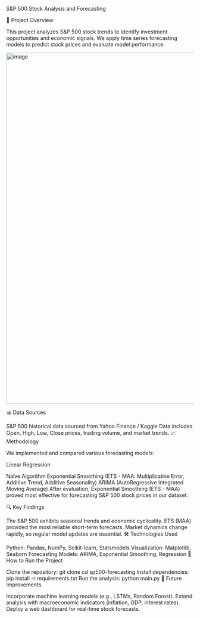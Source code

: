 S&P 500 Stock Analysis and Forecasting

📌 Project Overview

This project analyzes S&P 500 stock trends to identify investment opportunities and economic signals. We apply time series forecasting models to predict stock prices and evaluate model performance.

<img width="941" alt="image" src="https://github.com/user-attachments/assets/13aeb0f0-94f7-40bd-9d24-c6d6eace72ae" />

📊 Data Sources

S&P 500 historical data sourced from Yahoo Finance / Kaggle
Data includes Open, High, Low, Close prices, trading volume, and market trends.
📈 Methodology

We implemented and compared various forecasting models:

Linear Regression

Naïve Algorithm
Exponential Smoothing (ETS - MAA: Multiplicative Error, Additive Trend, Additive Seasonality)
ARIMA (AutoRegressive Integrated Moving Average)
After evaluation, Exponential Smoothing (ETS - MAA) proved most effective for forecasting S&P 500 stock prices in our dataset.

🔍 Key Findings

The S&P 500 exhibits seasonal trends and economic cyclicality.
ETS (MAA) provided the most reliable short-term forecasts.
Market dynamics change rapidly, so regular model updates are essential.
🛠️ Technologies Used

Python: Pandas, NumPy, Scikit-learn, Statsmodels
Visualization: Matplotlib, Seaborn
Forecasting Models: ARIMA, Exponential Smoothing, Regression
🚀 How to Run the Project

Clone the repository:
git clone <repo-url>
cd sp500-forecasting
Install dependencies:
pip install -r requirements.txt
Run the analysis:
python main.py
📌 Future Improvements

Incorporate machine learning models (e.g., LSTMs, Random Forest).
Extend analysis with macroeconomic indicators (inflation, GDP, interest rates).
Deploy a web dashboard for real-time stock forecasts.

